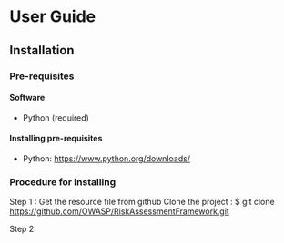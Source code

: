 # User Guide
## Installation
### Pre-requisites
#### Software
* Python (required)

#### Installing pre-requisites
* Python: https://www.python.org/downloads/


### Procedure for installing
Step 1 :
Get the resource file from github
Clone the project : $ git clone https://github.com/OWASP/RiskAssessmentFramework.git

Step 2:
